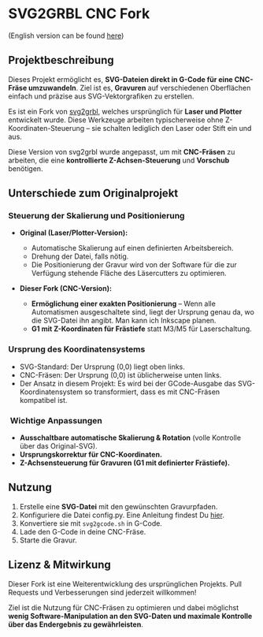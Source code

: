 # SVG2GRBL CNC Fork

(English version can be found [here](README_de.md))

## Projektbeschreibung

Dieses Projekt ermöglicht es, **SVG-Dateien direkt in G-Code für eine CNC-Fräse umzuwandeln**. Ziel ist es, **Gravuren** auf verschiedenen Oberflächen einfach und präzise aus SVG-Vektorgrafiken zu erstellen.

Es ist ein Fork von [svg2grbl](https://github.com/nknotts/svg2grbl/tree/main), welches ursprünglich für **Laser und Plotter** entwickelt wurde. Diese Werkzeuge arbeiten typischerweise ohne Z-Koordinaten-Steuerung – sie schalten lediglich den Laser oder Stift ein und aus.

Diese Version von svg2grbl wurde angepasst, um mit **CNC-Fräsen** zu arbeiten, die eine **kontrollierte Z-Achsen-Steuerung** und **Vorschub** benötigen.

## Unterschiede zum Originalprojekt

### Steuerung der Skalierung und Positionierung

- **Original (Laser/Plotter-Version):**

  - Automatische Skalierung auf einen definierten Arbeitsbereich.
  - Drehung der Datei, falls nötig.
  - Die Positionierung der Gravur wird von der Software für die zur Verfügung stehende Fläche des Läsercutters zu optimieren.

- **Dieser Fork (CNC-Version):**

  - **Ermöglichung einer exakten Positionierung** – Wenn alle Automatismen ausgeschaltete sind,  liegt der Ursprung genau da, wo die SVG-Datei ihn angibt. Man kann ich Inkscape planen.
  - **G1 mit Z-Koordinaten für Frästiefe** statt M3/M5 für Laserschaltung.

### Ursprung des Koordinatensystems

- SVG-Standard: Der Ursprung (0,0) liegt oben links.
- CNC-Fräsen: Der Ursprung (0,0) ist üblicherweise unten links.
- Der Ansatz in diesem Projekt: Es wird bei der GCode-Ausgabe das SVG-Koordinatensystem so transformiert, dass es mit CNC-Fräsen kompatibel ist.

###  Wichtige Anpassungen

- **Ausschaltbare automatische Skalierung & Rotation** (volle Kontrolle über das Original-SVG).
- **Ursprungskorrektur für CNC-Koordinaten.**
- **Z-Achsensteuerung für Gravuren (G1 mit definierter Frästiefe).**

## Nutzung

1. Erstelle eine **SVG-Datei** mit den gewünschten Gravurpfaden.
2. Konfiguriere die Datei config.py. Eine Anleitung findest Du [hier](config_de.md). 
3. Konvertiere sie mit `svg2gcode.sh` in G-Code.
4. Lade den G-Code in deine CNC-Fräse.
5. Starte die Gravur.

## Lizenz & Mitwirkung

Dieser Fork ist eine Weiterentwicklung des ursprünglichen Projekts. Pull Requests und Verbesserungen sind jederzeit willkommen!

Ziel ist die Nutzung für CNC-Fräsen zu optimieren und dabei möglichst **wenig Software-Manipulation an den SVG-Daten und maximale Kontrolle über das Endergebnis zu gewährleisten**.

